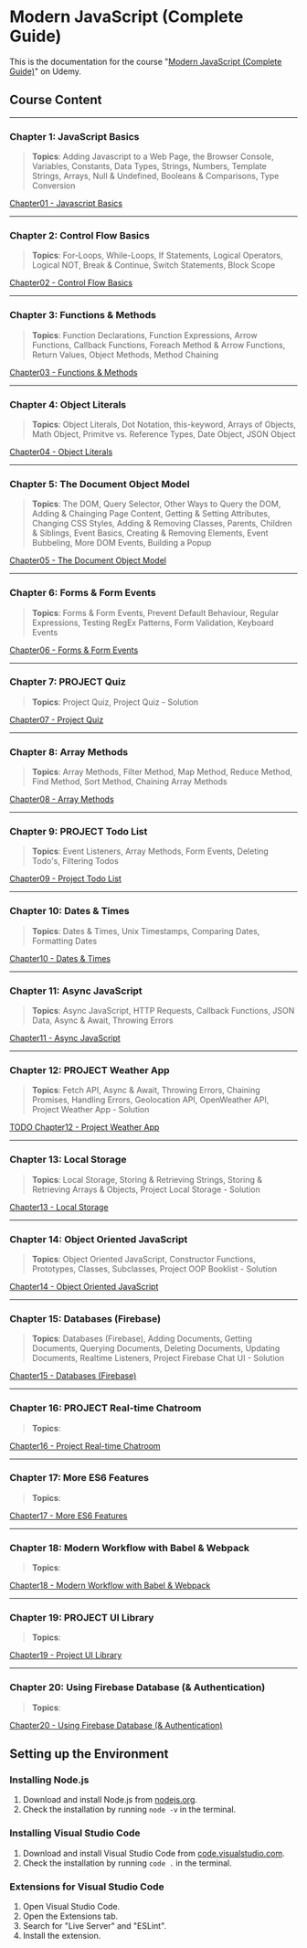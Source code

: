 # Modern JavaScript (Complete Guide)

This is the documentation for the course "[Modern JavaScript (Complete Guide)](https://www.udemy.com/course/modern-javascript-from-novice-to-ninja/)" on Udemy.

## Course Content

---

### Chapter 1: JavaScript Basics

> **Topics**: Adding Javascript to a Web Page, the Browser Console, Variables, Constants, Data Types, Strings, Numbers, Template Strings, Arrays, Null & Undefined, Booleans & Comparisons, Type Conversion

[Chapter01 - Javascript Basics](/Modern-Javascript-Course/chapter01-JavaScriptBasics/)

---

### Chapter 2: Control Flow Basics

> **Topics**: For-Loops, While-Loops, If Statements, Logical Operators, Logical NOT, Break & Continue, Switch Statements, Block Scope

[Chapter02 - Control Flow Basics](/Modern-Javascript-Course/chapter02-ControlFlowBasics/)

---

### Chapter 3: Functions & Methods

> **Topics**: Function Declarations, Function Expressions, Arrow Functions, Callback Functions, Foreach Method & Arrow Functions, Return Values, Object Methods, Method Chaining

[Chapter03 - Functions & Methods](/Modern-Javascript-Course/chapter03-FunctionsAndMethods)

---

### Chapter 4: Object Literals

> **Topics**: Object Literals, Dot Notation, this-keyword, Arrays of Objects, Math Object, Primitve vs. Reference Types, Date Object, JSON Object

[Chapter04 - Object Literals](/Modern-Javascript-Course/chapter04-ObjectLiterals/)

---

### Chapter 5: The Document Object Model

> **Topics**: The DOM, Query Selector, Other Ways to Query the DOM, Adding & Chainging Page Content, Getting & Setting Attributes, Changing CSS Styles, Adding & Removing Classes, Parents, Children & Siblings, Event Basics, Creating & Removing Elements, Event Bubbeling, More DOM Events, Building a Popup

[Chapter05 - The Document Object Model](/Modern-Javascript-Course/chapter05-TheDocumentObjectModel/)

---

### Chapter 6: Forms & Form Events

> **Topics**: Forms & Form Events, Prevent Default Behaviour, Regular Expressions, Testing RegEx Patterns, Form Validation, Keyboard Events

[Chapter06 - Forms & Form Events](/Modern-Javascript-Course/chapter06-FormsAndFormEvents/)

---

### Chapter 7: PROJECT Quiz

> **Topics**: Project Quiz, Project Quiz - Solution

[Chapter07 - Project Quiz](/Modern-Javascript-Course/chapter07-ProjectQuiz/)

---

### Chapter 8: Array Methods

> **Topics**: Array Methods, Filter Method, Map Method, Reduce Method, Find Method, Sort Method, Chaining Array Methods

[Chapter08 - Array Methods](/Modern-Javascript-Course/chapter08-ArrayMethods/)

---

### Chapter 9: PROJECT Todo List

> **Topics**: Event Listeners, Array Methods, Form Events, Deleting Todo's, Filtering Todos

[Chapter09 - Project Todo List](/Modern-Javascript-Course/chapter09-ProjectTodoList/index.html)

---

### Chapter 10: Dates & Times

> **Topics**: Dates & Times, Unix Timestamps, Comparing Dates, Formatting Dates

[Chapter10 - Dates & Times](/Modern-Javascript-Course/chapter10-DatesAndTimes/)

---

### Chapter 11: Async JavaScript

> **Topics**: Async JavaScript, HTTP Requests, Callback Functions, JSON Data, Async & Await, Throwing Errors

[Chapter11 - Async JavaScript](/Modern-Javascript-Course/chapter11-AsyncJavaScript/)

---

### Chapter 12: PROJECT Weather App

> **Topics**: Fetch API, Async & Await, Throwing Errors, Chaining Promises, Handling Errors, Geolocation API, OpenWeather API, Project Weather App - Solution

[TODO Chapter12 - Project Weather App](/Modern-Javascript-Course/chapter12-WeatherApp/)

---

### Chapter 13: Local Storage

> **Topics**: Local Storage, Storing & Retrieving Strings, Storing & Retrieving Arrays & Objects, Project Local Storage - Solution

[Chapter13 - Local Storage](/Modern-Javascript-Course/chapter13-LocalStorage/)

---

### Chapter 14: Object Oriented JavaScript

> **Topics**: Object Oriented JavaScript, Constructor Functions, Prototypes, Classes, Subclasses, Project OOP Booklist - Solution

[Chapter14 - Object Oriented JavaScript](/Modern-Javascript-Course/chapter14-ObjectOrientedJavaScript/)

---

### Chapter 15: Databases (Firebase)

> **Topics**: Databases (Firebase), Adding Documents, Getting Documents, Querying Documents, Deleting Documents, Updating Documents, Realtime Listeners, Project Firebase Chat UI - Solution

[Chapter15 - Databases (Firebase)](/Modern-Javascript-Course/chapter15-DatabasesFirebase/)

---

### Chapter 16: PROJECT Real-time Chatroom

> **Topics**:

[Chapter16 - Project Real-time Chatroom](/Modern-Javascript-Course/chapter16-RealtimeChatroom/)

---

### Chapter 17: More ES6 Features

> **Topics**:

[Chapter17 - More ES6 Features](/Modern-Javascript-Course/chapter17-MoreES6Features/)

---

### Chapter 18: Modern Workflow with Babel & Webpack

> **Topics**:

[Chapter18 - Modern Workflow with Babel & Webpack](/Modern-Javascript-Course/chapter18-ModernWorkflow/)

---

### Chapter 19: PROJECT UI Library

> **Topics**:

[Chapter19 - Project UI Library](/Modern-Javascript-Course/chapter19-ProjectUILibrary/)

---

### Chapter 20: Using Firebase Database (& Authentication)

> **Topics**:

[Chapter20 - Using Firebase Database (& Authentication)](/Modern-Javascript-Course/chapter20-UsingFirebaseDatabase/)

## Setting up the Environment

### Installing Node.js

1. Download and install Node.js from [nodejs.org](https://nodejs.org/en/).
2. Check the installation by running `node -v` in the terminal.

### Installing Visual Studio Code

1. Download and install Visual Studio Code from [code.visualstudio.com](https://code.visualstudio.com/).
2. Check the installation by running `code .` in the terminal.

### Extensions for Visual Studio Code

1. Open Visual Studio Code.
2. Open the Extensions tab.
3. Search for "Live Server" and "ESLint".
4. Install the extension.
